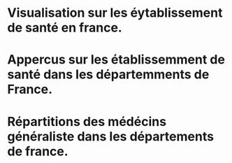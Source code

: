 # Visualisation sur les éytablissement de santé en france.

# Appercus sur les établissemment de santé dans les départemments de France.
<div class="flourish-embed flourish-chart" data-src="visualisation/16641755"><script src="https://public.flourish.studio/resources/embed.js"></script></div>

# Répartitions des médécins généraliste dans les départements de france.
<div class="flourish-embed flourish-chart" data-src="visualisation/16641836"><script src="https://public.flourish.studio/resources/embed.js"></script></div>


